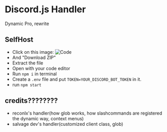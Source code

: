 # Discord.js Handler
Dynamic Pro, rewrite

## SelfHost
- Click on this image:
![Code](https://i.imgur.com/x1dUOfK.png)
- And "Download ZIP"
- Extract the file
- Open with your code editor
- Run `npm i` in terminal
- Create a `.env` file and put `TOKEN=YOUR_DISCORD_BOT_TOKEN` in it.
- run `npm start`

## credits????????
- reconlx's handler(how glob works, how slashcommands are registered the dynamic way, context menus)
- salvage dev's handler(customized client class, glob)

